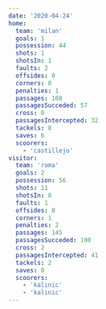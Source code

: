 ```yaml
---
date: '2020-04-24'
home:
  team: 'milan'
  goals: 1
  possession: 44
  shots: 1
  shotsIn: 1
  faults: 2
  offsides: 0
  corners: 0
  penalties: 1
  passages: 108
  passagesSucceded: 57
  cross: 0
  passagesIntercepted: 32
  tackels: 8
  saves: 6
  scoorers:
    - 'castillejo'
visitor:
  team: 'roma'
  goals: 2
  possession: 56
  shots: 11
  shotsIn: 8
  faults: 1
  offsides: 0
  corners: 1
  penalties: 2
  passages: 145
  passagesSucceded: 100
  cross: 2
  passagesIntercepted: 41
  tackels: 2
  saves: 0
  scoorers:
    - 'kalinic'
    - 'kalinic'
---
```

